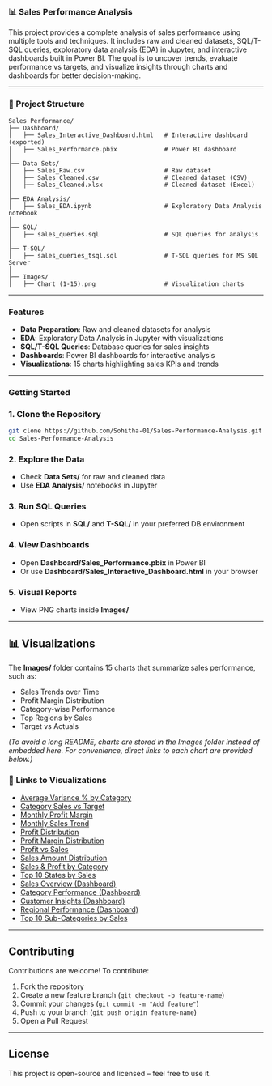 ### 📊 Sales Performance Analysis  

This project provides a complete analysis of sales performance using multiple tools and techniques. It includes raw and cleaned datasets, SQL/T-SQL queries, exploratory data analysis (EDA) in Jupyter, and interactive dashboards built in Power BI. The goal is to uncover trends, evaluate performance vs targets, and visualize insights through charts and dashboards for better decision-making.  

---

### 📂 Project Structure  

```
Sales Performance/
├── Dashboard/
│   ├── Sales_Interactive_Dashboard.html   # Interactive dashboard (exported)
│   ├── Sales_Performance.pbix             # Power BI dashboard
│
├── Data Sets/
│   ├── Sales_Raw.csv                      # Raw dataset
│   ├── Sales_Cleaned.csv                  # Cleaned dataset (CSV)
│   ├── Sales_Cleaned.xlsx                 # Cleaned dataset (Excel)
│
├── EDA Analysis/
│   ├── Sales_EDA.ipynb                    # Exploratory Data Analysis notebook
│
├── SQL/
│   ├── sales_queries.sql                  # SQL queries for analysis
│
├── T-SQL/
│   ├── sales_queries_tsql.sql             # T-SQL queries for MS SQL Server
│
├── Images/
│   ├── Chart (1-15).png                   # Visualization charts
```

---

### Features  

- **Data Preparation**: Raw and cleaned datasets for analysis  
- **EDA**: Exploratory Data Analysis in Jupyter with visualizations  
- **SQL/T-SQL Queries**: Database queries for sales insights  
- **Dashboards**: Power BI dashboards for interactive analysis  
- **Visualizations**: 15 charts highlighting sales KPIs and trends  

---

### Getting Started  

### 1. Clone the Repository  
```bash
git clone https://github.com/Sohitha-01/Sales-Performance-Analysis.git
cd Sales-Performance-Analysis
```

### 2. Explore the Data  
- Check **Data Sets/** for raw and cleaned data  
- Use **EDA Analysis/** notebooks in Jupyter  

### 3. Run SQL Queries  
- Open scripts in **SQL/** and **T-SQL/** in your preferred DB environment  

### 4. View Dashboards  
- Open **Dashboard/Sales_Performance.pbix** in Power BI  
- Or use **Dashboard/Sales_Interactive_Dashboard.html** in your browser  

### 5. Visual Reports  
- View PNG charts inside **Images/**  

---

## 📊 Visualizations  

The **Images/** folder contains 15 charts that summarize sales performance, such as:  
- Sales Trends over Time  
- Profit Margin Distribution  
- Category-wise Performance  
- Top Regions by Sales  
- Target vs Actuals  

*(To avoid a long README, charts are stored in the Images folder instead of embedded here. For convenience, direct links to each chart are provided below.)*  

### 🔗 Links to Visualizations  
- [Average Variance % by Category](Images/Average%20Variance%20%25%20by%20Category.png)  
- [Category Sales vs Target](Images/Categort%20Slaes%20vs%20Target.png)  
- [Monthly Profit Margin](Images/Monthly%20Profit%20Margin.png)  
- [Monthly Sales Trend](Images/Monthly%20Sales%20Trend.png)  
- [Profit Distribution](Images/Profit%20Distribution.png)  
- [Profit Margin Distribution](Images/Profit%20Margin%20Distribution.png)  
- [Profit vs Sales](Images/Profit%20vs%20Sales.png)  
- [Sales Amount Distribution](Images/Sales%20Amount%20Distribution.png)  
- [Sales & Profit by Category](Images/Sales%26Profit%20by%20Category.png)  
- [Top 10 States by Sales](Images/Top%2010%20States%20by%20Sales.png)  
- [Sales Overview (Dashboard)](Images/Sales%20Overview.png)  
- [Category Performance (Dashboard)](Images/Category%20Performance.png)  
- [Customer Insights (Dashboard)](Images/Customer%20Insights.png)  
- [Regional Performance (Dashboard)](Images/Regional%20Performance.png)  
- [Top 10 Sub-Categories by Sales](Images/Top%2010%20Sub-Categories%20by%20Sales.png)   

---

## Contributing  

Contributions are welcome! To contribute:  

1. Fork the repository  
2. Create a new feature branch (`git checkout -b feature-name`)  
3. Commit your changes (`git commit -m "Add feature"`)  
4. Push to your branch (`git push origin feature-name`)  
5. Open a Pull Request  

---

## License
This project is open-source and licensed – feel free to use it.

